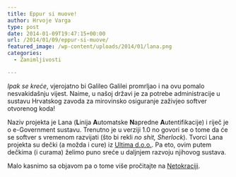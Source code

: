 ```yaml
---
title: Eppur si muove!
author: Hrvoje Varga
type: post
date: 2014-01-09T19:47:15+00:00
url: /2014/01/09/eppur-si-muove/
featured_image: /wp-content/uploads/2014/01/lana.png
categories:
  - Zanimljivosti

---
```

<cite title="Ipak se kreće">Ipak se kreće</cite>, vjerojatno bi Galileo Galilei promrljao i na ovu pomalo nesvakidašnju vijest. Naime, u našoj državi je za potrebe administracije u sustavu Hrvatskog zavoda za mirovinsko osiguranje zaživjeo softver otvorenog koda!

Naziv projekta je Lana (**L**inija **A**utomatske **N**apredne **A**utentifikacije) i riječ je o e-Government sustavu. Trenutno je u verziji 1.0 no govori se o tome da će se softver s vremenom razvijati (što bi rekli <cite title="no shit, Sherlock">no shit, Sherlock</cite>). Tvorci Lana projekta su dečki (a možda i cure) iz <a title="Ultima d.o.o." href="http://www.ultima.hr/" target="_blank">Ultima d.o.o.</a>. Pa eto, ovim putem dečkima (i curama) želimo puno sreće u daljnjem razvoju njihovog sustava.

Malo kasnimo sa objavom pa o tome više pročitajte na <a title="Netokracija" href="http://www.netokracija.com/lana-hzmo-open-source-63581" target="_blank">Netokraciji</a>.